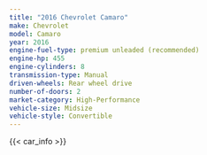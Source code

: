 ```yaml
---
title: "2016 Chevrolet Camaro"
make: Chevrolet
model: Camaro
year: 2016
engine-fuel-type: premium unleaded (recommended)
engine-hp: 455
engine-cylinders: 8
transmission-type: Manual
driven-wheels: Rear wheel drive
number-of-doors: 2
market-category: High-Performance
vehicle-size: Midsize
vehicle-style: Convertible
---
```


{{< car_info >}}
